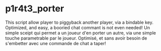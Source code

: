 # p1r4t3_porter
This script allow player to piggyback another player, via a bindable key. Optimized, and easy, a booried chat commant is not even needed! Un simple sceipt qui permet a un joueur d'en porter un autre, via une simple touche parametrable par le joueur. Optimisé, et sans avoir besoin de s'embetter avec une commande de chat a taper!
